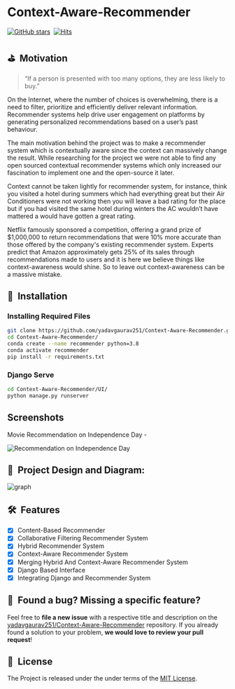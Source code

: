 # Context-Aware-Recommender
[![GitHub stars](https://img.shields.io/github/stars/yadavgaurav251/Context-Aware-Recommender?style=social&label=Star&maxAge=2592000)](https://GitHub.com/yadavgaurav251/Context-Aware-Recommender/stargazers/)&nbsp;&nbsp;[![Hits](https://hits.seeyoufarm.com/api/count/incr/badge.svg?url=https%3A%2F%2Fgithub.com%2Fyadavgaurav251%2FContext-Aware-Recommender&count_bg=%2379C83D&title_bg=%23555555&icon=deezer.svg&icon_color=%23E7E7E7&title=hits&edge_flat=false)](https://hits.seeyoufarm.com)
## ⛳️&nbsp; Motivation
> “If a person is presented with too many options, they are less likely to buy.”

On the Internet, where the number of choices is overwhelming, there is a need to filter, prioritize and efficiently deliver relevant information. Recommender systems help drive user engagement on platforms by generating personalized recommendations based on a user’s past behaviour.

The main motivation behind the project was to make a recommender system which is contextually aware since the context can massively change the result. While researching for the project we were not able to find any open sourced contextual recommender systems which only increased our fascination to implement one and the open-source it later.

Context cannot be taken lightly for recommender system, for instance, think you visited a hotel during summers which had everything great but their Air Conditioners were not working then you will leave a bad rating for the place but if you had visited the same hotel during winters the AC wouldn’t have mattered a would have gotten a great rating. 

Netflix famously sponsored a competition, offering a grand prize of $1,000,000 to return recommendations that were 10% more accurate than those offered by the company's existing recommender system. Experts predict that Amazon approximately gets 25% of its sales through recommendations made to users and it is here we believe things like context-awareness would shine.  So to leave out context-awareness can be a massive mistake.

## 🚀&nbsp; Installation

###  Installing Required Files 
```bash
git clone https://github.com/yadavgaurav251/Context-Aware-Recommender.git
cd Context-Aware-Recommender/
conda create --name recommender python=3.8
conda activate recommender
pip install -r requirements.txt
```
### Django Serve
```bash
cd Context-Aware-Recommender/UI/
python manage.py runserver

```
## Screenshots

Movie Recommendation on Independence Day - 

![Recommendation on Independence Day](https://github.com/yadavgaurav251/Context-Aware-Recommender/blob/main/Docs/Assets/screenshot_batman.jpg)

## 📖&nbsp; Project Design and Diagram:


![graph](https://github.com/yadavgaurav251/Context-Aware-Recommender/blob/main/Docs/Assets/plan-2.png)


## 🛠&nbsp; Features

- [x] Content-Based Recommender
- [x] Collaborative Filtering Recommender System
- [x] Hybrid Recommender System 
- [x] Context-Aware Recommender System
- [x] Merging Hybrid And Context-Aware Recommender System
- [x] Django Based Interface
- [x] Integrating Django and Recommender System 

## 🤝&nbsp; Found a bug? Missing a specific feature?

Feel free to **file a new issue** with a respective title and description on the [yadavgaurav251/Context-Aware-Recommender](https://github.com/yadavgaurav251/Context-Aware-Recommender) repository. If you already found a solution to your problem, **we would love to review your pull request**! 

## 📘&nbsp; License
The Project is released under the under terms of the [MIT License](LICENSE).
